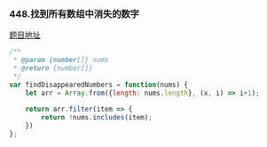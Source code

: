 ### 448.找到所有数组中消失的数字

[题目地址](https://leetcode-cn.com/problems/find-all-numbers-disappeared-in-an-array/)

```javascript
/**
 * @param {number[]} nums
 * @return {number[]}
 */
var findDisappearedNumbers = function(nums) {
    let arr = Array.from({length: nums.length}, (x, i) => i+1);
 
    return arr.filter(item => {
        return !nums.includes(item);
    })
};
```